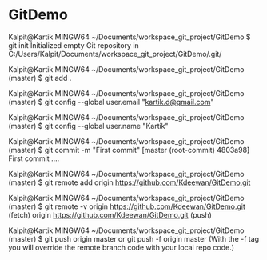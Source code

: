 # GitDemo

Kalpit@Kartik MINGW64 ~/Documents/workspace_git_project/GitDemo
$ git init
Initialized empty Git repository in C:/Users/Kalpit/Documents/workspace_git_project/GitDemo/.git/

Kalpit@Kartik MINGW64 ~/Documents/workspace_git_project/GitDemo (master)
$ git add .

Kalpit@Kartik MINGW64 ~/Documents/workspace_git_project/GitDemo (master)
$ git config --global user.email "kartik.d@gmail.com"

Kalpit@Kartik MINGW64 ~/Documents/workspace_git_project/GitDemo (master)
$ git config --global user.name "Kartik"

Kalpit@Kartik MINGW64 ~/Documents/workspace_git_project/GitDemo (master)
$ git commit -m "First commit"
[master (root-commit) 4803a98] First commit
....

Kalpit@Kartik MINGW64 ~/Documents/workspace_git_project/GitDemo (master)
$ git remote add origin https://github.com/Kdeewan/GitDemo.git

Kalpit@Kartik MINGW64 ~/Documents/workspace_git_project/GitDemo (master)
$ git remote -v
origin  https://github.com/Kdeewan/GitDemo.git (fetch)
origin  https://github.com/Kdeewan/GitDemo.git (push)

Kalpit@Kartik MINGW64 ~/Documents/workspace_git_project/GitDemo (master)
$ git push origin master or git push -f origin master (With the -f tag you will override the remote branch code with your local repo code.)
